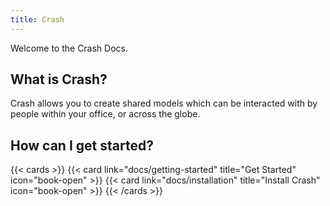 ```yaml
---
title: Crash
---
```


Welcome to the Crash Docs.

## What is Crash?

Crash allows you to create shared models which can be interacted with by people within your office, or across the globe.

## How can I get started?

{{< cards >}}
{{< card link="docs/getting-started" title="Get Started" icon="book-open" >}}
{{< card link="docs/installation" title="Install Crash" icon="book-open" >}}
{{< /cards >}}
